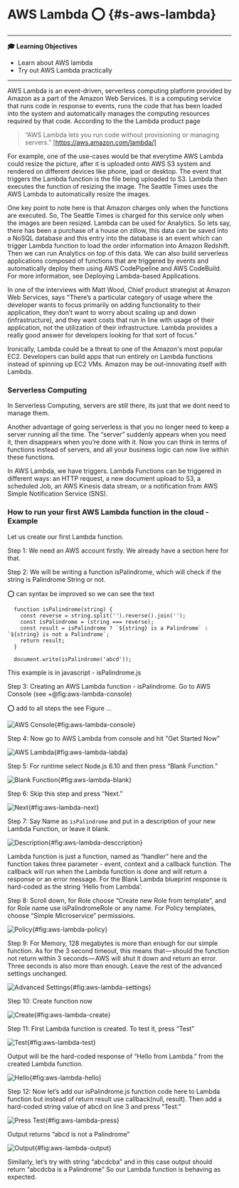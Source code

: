 # AWS Lambda :o: {#s-aws-lambda}

---

**:mortar_board: Learning Objectives**

* Learn about AWS lambda
* Try out AWS Lambda practically

---

AWS Lambda is an event-driven, serverless computing platform provided
by Amazon as a part of the Amazon Web Services. It is a computing
service that runs code in response to events, runs the code that has
been loaded into the system and automatically manages the computing
resources required by that code. According to the the Lambda product page

> “AWS Lambda lets you run code without provisioning or managing
> servers.” [https://aws.amazon.com/lambda/]

For example, one of the use-cases would be that everytime AWS Lambda
could resize the picture, after it is uploaded onto AWS S3 system and
rendered on different devices like phone, ipad or desktop. The event
that triggers the Lambda function is the file being uploaded to S3.
Lambda then executes the function of resizing the image. The Seattle
Times uses the AWS Lambda to automatically resize the images.

One key point to note here is that Amazon charges only when the
functions are executed. So, The Seattle Times is charged for this
service only when the images are been resized. Lambda can be used for
Analytics. So lets say, there has been a purchase of a house on
zillow, this data can be saved into a NoSQL database and this entry
into the database is an event which can trigger Lambda function to
load the order information into Amazon Redshift. Then we can run
Analytics on top of this data. We can also build serverless
applications composed of functions that are triggered by events and
automatically deploy them using AWS CodePipeline and AWS CodeBuild.
For more information, see Deploying Lambda-based Applications.

In one of the interviews with Matt Wood, Chief product strategist at
Amazon Web Services, says "There’s a particular category of usage
where the developer wants to focus primarily on adding functionality
to their application, they don’t want to worry about scaling up and
down (infrastructure), and they want costs that run in line with usage
of their application, not the utilization of their infrastructure.
Lambda provides a really good answer for developers looking for that
sort of focus."

Ironically, Lambda could be a threat to one of the Amazon's most
popular EC2. Developers can build apps that run entirely on Lambda
functions instead of spinning up EC2 VMs. Amazon may be out-innovating
itself with Lambda.

### Serverless Computing

In Serverless Computing, servers are still there, its just that we
dont need to manage them.

Another advantage of going serverless is that you no longer need to
keep a server running all the time. The “server” suddenly appears when
you need it, then disappears when you’re done with it. Now you can
think in terms of functions instead of servers, and all your business
logic can now live within these functions.

In AWS Lambda, we have triggers. Lambda Functions can be triggered in
different ways: an HTTP request, a new document upload to S3, a
scheduled Job, an AWS Kinesis data stream, or a notification from AWS
Simple Notification Service (SNS).

### How to run your first AWS Lambda function in the cloud - Example

Let us create our first Lambda function.

Step 1: We need an AWS account firstly. We already have a section here
for that.

Step 2: We will be writing a function isPalindrome, which will check
if the string is Palindrome String or not.

:o: can syntax be improved so we can see the text

```
  function isPalindrome(string) {
    const reverse = string.split('').reverse().join('');
    const isPalindrome = (string === reverse);
    const result = isPalindrome ? `${string} is a Palindrome` : `${string} is not a Palindrome`;
    return result;
  }
  
  document.write(isPalindrome('abcd'));
  ```
  
This example is in javascript - isPalindrome.js

Step 3: Creating an AWS Lambda function - isPalindrome. Go to AWS
Console (see +@fig:aws-lambda-console)

:o: add to all steps the see Figure ...
 
  ![AWS Console](images/aws_console.png){#fig:aws-lambda-console}
 
 
Step 4: Now go to AWS Lambda from console and hit "Get Started Now"
 
 ![AWS Lambda](images/aws_lambda.png){#fig:aws-lambda-labda}

Step 5: For runtime select Node.js 6.10 and then press “Blank Function.”
 
![Blank Function](images/aws_lambda_1.png){#fig:aws-lambda-blank}

Step 6: Skip this step and press “Next.”

![Next](images/aws_lambda_2.png){#fig:aws-lambda-next}
 
Step 7: Say Name as `isPalindrome` and put in a description of your new
Lambda Function, or leave it blank.

![Description](images/aws_lambda_3.png){#fig:aws-lambda-desccription}

Lambda function is just a function, named as “handler” here and the
function takes three parameter - event, context and a callback
function. The callback will run when the Lambda function is done and
will return a response or an error message. For the Blank Lambda
blueprint response is hard-coded as the string ‘Hello from Lambda’.

Step 8: Scroll down, for Role choose “Create new Role from template”, and for Role name use isPalindromeRole or any name.
For Policy templates, choose “Simple Microservice” permissions.
 
 ![Policy](images/aws_lambda_4.png){#fig:aws-lambda-policy}

Step 9: For Memory, 128 megabytes is more than enough for our simple
function. As for the 3 second timeout, this means that — should the
function not return within 3 seconds — AWS will shut it down and
return an error. Three seconds is also more than enough. Leave the
rest of the advanced settings unchanged.

 ![Advanced Settings](images/aws_lambda_5.png){#fig:aws-lambda-settings}

Step 10: Create function now

![Create](images/aws_lambda_6.png){#fig:aws-lambda-create}

Step 11: First Lambda function is created. To test it, press “Test”
 
 ![Test](images/aws_lambda_7.png){#fig:aws-lambda-test}

Output will be the hard-coded response of “Hello from Lambda.” from the created Lambda function.
 
 ![Hello](images/aws_lambda_8.png){#fig:aws-lambda-hello}

Step 12: Now let’s add our isPalindrome.js function code here to
Lambda function but instead of return result use callback(null,
result). Then add a hard-coded string value of abcd on line 3 and
press “Test.”

 ![Press Test](images/aws_lambda_9.png){#fig:aws-lambda-press}

Output returns “abcd is not a Palindrome”

![Output](images/aws_lambda_10.png){#fig:aws-lambda-output}

Similarly, let’s try with string “abcdcba” and in this case output
should return “abcdcba is a Palindrome” So our Lambda function is
behaving as expected.


